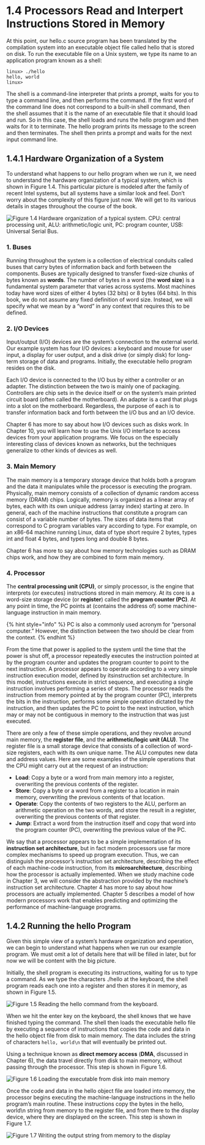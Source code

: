 # 1.4 Processors Read and Interpert Instructions Stored in Memory

At this point, our hello.c source program has been translated by the compilation system into an executable object file called hello that is stored on disk. To run the executable file on a Unix system, we type its name to an application program known as a shell:

```
linux> ./hello
hello, world
linux> 
```

The shell is a command-line interpreter that prints a prompt, waits for you to type a command line, and then performs the command. If the first word of the command line does not correspond to a built-in shell command, then the shell assumes that it is the name of an executable file that it should load and run. So in this case, the shell loads and runs the hello program and then waits for it to terminate. The hello program prints its message to the screen and then terminates. The shell then prints a prompt and waits for the next input command line.

## 1.4.1 Hardware Organization of a System <a href="#1" id="1"></a>

To understand what happens to our hello program when we run it, we need to understand the hardware organization of a typical system, which is shown in Figure 1.4. This particular picture is modeled after the family of recent Intel systems, but all systems have a similar look and feel. Don’t worry about the complexity of this figure just now. We will get to its various details in stages throughout the course of the book.

![​Figure 1.4 Hardware organization of a typical system. CPU: central processing unit, ALU: arithmetic/logic unit, PC: program counter, USB: Universal Serial Bus.](https://files.gitbook.com/v0/b/gitbook-x-prod.appspot.com/o/spaces%2F-MMo8EQyHz1yi5I1ix4r%2Fuploads%2FTTZLB7eKI5VsjkgWRabl%2Fimage.png?alt=media\&token=40da3c0d-9607-444d-b334-9382e432cae1)

### 1. Buses <a href="#1-1" id="1-1"></a>

Running throughout the system is a collection of electrical conduits called buses that carry bytes of information back and forth between the components. Buses are typically designed to transfer fixed-size chunks of bytes known as **words**. The number of bytes in a word (the **word size**) is a fundamental system parameter that varies across systems. Most machines today have word sizes of either 4 bytes (32 bits) or 8 bytes (64 bits). In this book, we do not assume any fixed definition of word size. Instead, we will specify what we mean by a “word” in any context that requires this to be defined.

### 2. I/O Devices <a href="#1-2" id="1-2"></a>

Input/output (I/O) devices are the system’s connection to the external world. Our example system has four I/O devices: a keyboard and mouse for user input, a display for user output, and a disk drive (or simply disk) for long-term storage of data and programs. Initially, the executable hello program resides on the disk.&#x20;

Each I/O device is connected to the I/O bus by either a controller or an adapter. The distinction between the two is mainly one of packaging. Controllers are chip sets in the device itself or on the system’s main printed circuit board (often called the motherboard). An adapter is a card that plugs into a slot on the motherboard. Regardless, the purpose of each is to transfer information back and forth between the I/O bus and an I/O device.&#x20;

Chapter 6 has more to say about how I/O devices such as disks work. In Chapter 10, you will learn how to use the Unix I/O interface to access devices from your application programs. We focus on the especially interesting class of devices known as networks, but the techniques generalize to other kinds of devices as well.

### 3. Main Memory

The main memory is a temporary storage device that holds both a program and the data it manipulates while the processor is executing the program. Physically, main memory consists of a collection of dynamic random access memory (DRAM) chips. Logically, memory is organized as a linear array of bytes, each with its own unique address (array index) starting at zero. In general, each of the machine instructions that constitute a program can consist of a variable number of bytes. The sizes of data items that correspond to C program variables vary according to type. For example, on an x86-64 machine running Linux, data of type short require 2 bytes, types int and float 4 bytes, and types long and double 8 bytes.

Chapter 6 has more to say about how memory technologies such as DRAM chips work, and how they are combined to form main memory.

### 4. Processor

The **central processing unit (CPU)**, or simply processor, is the engine that interprets (or executes) instructions stored in main memory. At its core is a word-size storage device (or **register**) called the **program counter (PC)**. At any point in time, the PC points at (contains the address of) some machine-language instruction in main memory.

{% hint style="info" %}
PC is also a commonly used acronym for “personal computer.” However, the distinction between the two should be clear from the context.
{% endhint %}

From the time that power is applied to the system until the time that the power is shut off, a processor repeatedly executes the instruction pointed at by the program counter and updates the program counter to point to the next instruction. A processor appears to operate according to a very simple instruction execution model, defined by itsinstruction set architecture. In this model, instructions execute in strict sequence, and executing a single instruction involves performing a series of steps. The processor reads the instruction from memory pointed at by the program counter (PC), interprets the bits in the instruction, performs some simple operation dictated by the instruction, and then updates the PC to point to the next instruction, which may or may not be contiguous in memory to the instruction that was just executed.

There are only a few of these simple operations, and they revolve around main memory, the **register file**, and the **arithmetic/logic unit (ALU)**. The register file is a small storage device that consists of a collection of word-size registers, each with its own unique name. The ALU computes new data and address values. Here are some examples of the simple operations that the CPU might carry out at the request of an instruction:

* **Load**: Copy a byte or a word from main memory into a register, overwriting the previous contents of the register.
* **Store**: Copy a byte or a word from a register to a location in main memory, overwriting the previous contents of that location.
* **Operate**: Copy the contents of two registers to the ALU, perform an arithmetic operation on the two words, and store the result in a register, overwriting the previous contents of that register.
* **Jump**: Extract a word from the instruction itself and copy that word into the program counter (PC), overwriting the previous value of the PC.

We say that a processor appears to be a simple implementation of its **instruction set architecture**, but in fact modern processors use far more complex mechanisms to speed up program execution. Thus, we can distinguish the processor’s instruction set architecture, describing the effect of each machine-code instruction, from its **microarchitecture**, describing how the processor is actually implemented. When we study machine code in Chapter 3, we will consider the abstraction provided by the machine’s instruction set architecture. Chapter 4 has more to say about how processors are actually implemented. Chapter 5 describes a model of how modern processors work that enables predicting and optimizing the performance of machine-language programs.

## 1.4.2 Running the hello Program <a href="#2" id="2"></a>

Given this simple view of a system’s hardware organization and operation, we can begin to understand what happens when we run our example program. We must omit a lot of details here that will be filled in later, but for now we will be content with the big picture.

Initially, the shell program is executing its instructions, waiting for us to type a command. As we type the characters ./hello at the keyboard, the shell program reads each one into a register and then stores it in memory, as shown in Figure 1.5.

![Figure 1.5 Reading the hello command from the keyboard.](<../.gitbook/assets/image (10).png>)

When we hit the enter key on the keyboard, the shell knows that we have finished typing the command. The shell then loads the executable hello file by executing a sequence of instructions that copies the code and data in the hello object file from disk to main memory. The data includes the string of characters `hello, world\n` that will eventually be printed out.

Using a technique known as **direct memory access** (**DMA**, discussed in Chapter 6), the data travel directly from disk to main memory, without passing through the processor. This step is shown in Figure 1.6.

![Figure 1.6 Loading the executable from disk into main memory](<../.gitbook/assets/image (17).png>)

Once the code and data in the hello object file are loaded into memory, the processor begins executing the machine-language instructions in the hello program’s main routine. These instructions copy the bytes in the hello, world\n string from memory to the register file, and from there to the display device, where they are displayed on the screen. This step is shown in Figure 1.7.

![Figure 1.7 Writing the output string from memory to the display](<../.gitbook/assets/image (6).png>)
